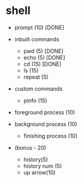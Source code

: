# shell


- prompt (10) [DONE]
- inbuilt commands
  - pwd (5) [DONE]
  - echo (5) [DONE]
  - cd (15) [DONE]
  - ls (15)
  - repeat (5)
- custom commands
  - pinfo (15)
- foreground process (10)
- background process (10)
  - finishing process (10)

-  (bonus - 20)
   -  history(5)
   -  history num (5) 
   -  up arrow(10)